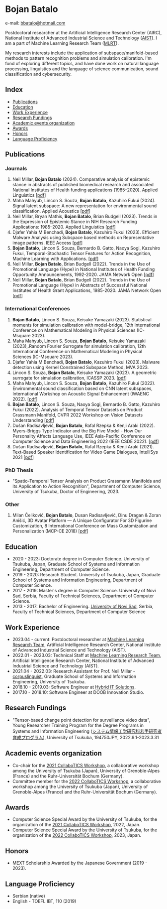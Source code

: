 # Bojan Batalo

e-mail: <bbatalo@hotmail.com>

Postdoctoral researcher at the Artificial Intelligence Research Center (AIRC), National Institute of Advanced Industrial Science and Technology ([AIST](https://www.aist.go.jp/index_en.html)). I am a part of Machine Learning Research Team ([MLRT](https://www.airc.aist.go.jp/en/mlrt/)).

My research interests include the application of subspace/manifold-based methods to pattern recognition problems and simulation calibration. I'm fond of exploring different topics, and have done work on natural language processing, linguistics and the language of science communication, sound classification and cybersecurity.

## Index

- [Publications](#publications)
- [Education](#education)
- [Work Experience](#work-experience)
- [Research Fundings](#research-fundings)
- [Academic events organization](#academic-events-organization)
- [Awards](#awards)
- [Honors](#honors)
- [Language Proficiency](#language-proficiency)

## Publications

### Journals

1. Neil Millar, **Bojan Batalo** (2024). Comparative analysis of epistemic stance in abstracts of published biomedical research and associated National Institutes of Health funding applications (1985–2020). Applied Linguistics [[pdf](https://academic.oup.com/applij/advance-article/doi/10.1093/applin/amae072/7905643?utm_source=authortollfreelink&utm_campaign=applij&utm_medium=email&guestAccessKey=4673af3f-f627-4a23-95e8-fc7aa29c65e2)]
2. Maha Mahyub, Lincon S. Souza, **Bojan Batalo**, Kazuhiro Fukui (2024). Signal latent subspace: A new representation for environmental sound classification. Applied Acoustics [[pdf](https://www.sciencedirect.com/science/article/abs/pii/S0003682X24003323)]
3. Neil Millar, Bryan Mathis, **Bojan Batalo**, Brian Budgell (2023). Trends in the Expression of Epistemic Stance in NIH Research Funding Applications: 1985–2020. Applied Linguistics [[pdf](https://academic.oup.com/applij/advance-article-abstract/doi/10.1093/applin/amad050/7241375?redirectedFrom=fulltext)]
4. Djafer Yahia M Benchadi, **Bojan Batalo**, Kazuhiro Fukui (2023). Efficient Malware Analysis using Subspace based methods on Representative image patterns. IEEE Access [[pdf](https://ieeexplore.ieee.org/abstract/document/10244023)]
5. **Bojan Batalo**, Lincon S. Souza, Bernardo B. Gatto, Naoya Sogi, Kazuhiro Fukui, Temporal-Stochastic Tensor Features for Action Recognition, Machine Learning with Applications. [[pdf](https://www.sciencedirect.com/science/article/pii/S2666827022000822?via%3Dihub)]
6. Neil Millar, **Bojan Batalo**, Brian Budgell (2022). Trends in the Use of Promotional Language (Hype) in National Institutes of Health Funding Opportunity Announcements, 1992-2020. JAMA Network Open [[pdf](https://jamanetwork.com/journals/jamanetworkopen/fullarticle/2798831)]
7. Neil Millar, **Bojan Batalo**, Brian Budgell (2022). Trends in the Use of Promotional Language (Hype) in Abstracts of Successful National Institutes of Health Grant Applications, 1985-2020. JAMA Network Open [[pdf](https://jamanetwork.com/journals/jamanetworkopen/article-abstract/2795635)]

### International Conferences

1. **Bojan Batalo**, Lincon S. Souza, Keisuke Yamazaki (2023). Statistical moments for simulation calibration with model-bridge, 12th International Conference on Mathematical Modeling in Physical Sciences (IC-Msquare 2023).
2. Maha Mahyub, Lincon S. Souza, **Bojan Batalo**, Keisuke Yamazaki (2023),.Random Fourier Surrogate for simulation calibration, 12th International Conference on Mathematical Modeling in Physical Sciences (IC-Msquare 2023).
3. Djafer Yahia M Benchadi, **Bojan Batalo**, Kazuhiro Fukui (2023). Malware detection using Kernel Constrained Subspace Method, MVA 2023.
4. Lincon S. Souza, **Bojan Batalo**, Keisuke Yamazaki (2023). A geometric surrogate for simulation calibration, ICASSP 2023. [[pdf](https://ieeexplore.ieee.org/document/10096719)]
5. Maha Mahyub, Lincon S. Souza, **Bojan Batalo**, Kazuhiro Fukui (2022). Environmental sound classification based on CNN latent subspaces, International Workshop on Acoustic Signal Enhancement (IWAENC 2022). [[pdf](https://ieeexplore.ieee.org/document/9914765)]
6. **Bojan Batalo**, Lincon S. Souza, Naoya Sogi, Bernardo B. Gatto, Kazuhiro Fukui (2022). Analysis of Temporal Tensor Datasets on Product Grassmann Manifold, CVPR 2022 Workshop on Vision Datasets Understanding [[pdf](https://openaccess.thecvf.com/content/CVPR2022W/VDU/html/Batalo_Analysis_of_Temporal_Tensor_Datasets_on_Product_Grassmann_Manifold_CVPRW_2022_paper.html)]
7. Dušan Radisavljević, **Bojan Batalo**, Rafal Rzepka & Kenji Araki (2022). Myers-Briggs Type Indicator and the Big Five Model - How Our Personality Affects Language Use, IEEE Asia-Pacific Conference on Computer Science and Data Engineering 2022 (IEEE CSDE 2022). [[pdf](https://ieeexplore.ieee.org/abstract/document/10089309/)]
8. Dušan Radisavljević, **Bojan Batalo**, Rafal Rzepka & Kenji Araki (2021). Text-Based Speaker Identification for Video Game Dialogues, IntelliSys 2021 [[pdf](https://link.springer.com/chapter/10.1007/978-3-030-82199-9_4)]

### PhD Thesis

- "Spatio-Temporal Tensor Analysis on Product Grassmann Manifolds and its Application to Action Recognition", Department of Computer Science, University of Tsukuba, Doctor of Engineering, 2023.

### Other

1. Milan Čeliković, **Bojan Batalo**, Dusan Radisavljević, Dinu Dragan & Zoran Anišić, 3D Avatar Platform — A Unique Configurator For 3D Figurine Customization, 8 International Conference on Mass Customization and Personalization (MCP-CE 2018) [[pdf](https://mcp-ce.org/wp-content/uploads/proceedings/2018/12_celikovic.pdf)]

## Education

- 2020 - 2023: Doctorate degree in Computer Science. University of Tsukuba, Japan, Graduate School of Systems and Information Engineering, Department of Computer Science.
- 2019 - 2020: Research Student. University of Tsukuba, Japan, Graduate School of Systems and Information Engineering, Department of Computer Science.
- 2017 - 2019: Master's degree in Computer Science. University of Novi Sad, Serbia, Faculty of Technical Sciences, Department of Computer Science.
- 2013 - 2017: Bachelor of Engineering. [University of Novi Sad](https://www.uns.ac.rs/index.php/en/), Serbia, Faculty of Technical Sciences, Department of Computer Science

## Work Experience

- 2023.04 - current: Postdoctoral researcher at [Machine Learning Research Team](https://www.airc.aist.go.jp/en/mlrt/), Artificial Intelligence Research Center, National Institute of Advanced Industrial Science and Technology (AIST).
- 2022.01 - 2023.03: Technical Staff at [Machine Learning Research Team](https://www.airc.aist.go.jp/en/mlrt/), Artificial Intelligence Research Center, National Institute of Advanced Industrial Science and Technology (AIST).
- 2021.04 - 2022.03: Research Assistant for Prof. Neil Millar - [corpuslinguist](http://www.corpuslinguist.com/index.html), Graduate School of Systems and Information Engineering, University of Tsukuba.
- 2018.10 - 2019.03: Software Engineer at [Hybrid IT Solutions](https://hybrid-it.rs/).
- 2017.10 - 2018.10: Software Engineer at DOOB Innovation Studio.

## Research Fundings

- "Tensor-based change point detection for surveillance video data", Young Researcher Training Program for the Degree Programs in Systems and Information Engineering ([システム情報工学研究科若手研究者育成プログラム](https://www.sie.tsukuba.ac.jp/edu/re_program/)), University of Tsukuba, 194750JPY, 2022.9.1-2023.3.31

## Academic events organization

- Co-chair for the [2021 CollaboTICS Workshop](https://collabotics2021.github.io/index.html), a collaborative workshop among the University of Tsukuba (Japan), University of Grenoble-Alpes (France) and the Ruhr-Universität Bochum (Germany).
- Committee member for the [2022 CollaboTICS Workshop](https://collabotics2022.github.io/index.html), a collaborative workshop among the University of Tsukuba (Japan), University of Grenoble-Alpes (France) and the Ruhr-Universität Bochum (Germany).

## Awards

- Computer Science Special Award by the University of Tsukuba, for the organization of the [2021 CollaboTICS Workshop](#academic-events-organization), 2022, Japan.
- Computer Science Special Award by the University of Tsukuba, for the organization of the [2022 CollaboTICS Workshop](#academic-events-organization), 2023, Japan.

## Honors

- MEXT Scholarship Awarded by the Japanese Government (2019 - 2023).

## Language Proficiency

- Serbian (native)
- English - TOEFL IBT, 110 (2019)
